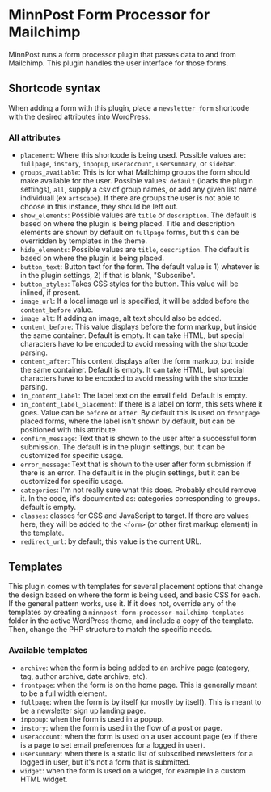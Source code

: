 # MinnPost Form Processor for Mailchimp
MinnPost runs a form processor plugin that passes data to and from Mailchimp. This plugin handles the user interface for those forms.

## Shortcode syntax

When adding a form with this plugin, place a `newsletter_form` shortcode with the desired attributes into WordPress.

### All attributes

- `placement`: Where this shortcode is being used. Possible values are: `fullpage`, `instory`, `inpopup`, `useraccount`, `usersummary`, or `sidebar`.
- `groups_available`: This is for what Mailchimp groups the form should make available for the user. Possible values: `default` (loads the plugin settings), `all`, supply a csv of group names, or add any given list name individuall (ex `artscape`). If there are groups the user is not able to choose in this instance, they should be left out.
- `show_elements`: Possible values are `title` or `description`. The default is based on where the plugin is being placed. Title and description elements are shown by default on `fullpage` forms, but this can be overridden by templates in the theme.
- `hide_elements`: Possible values are `title`, `description`. The default is based on where the plugin is being placed.
- `button_text`: Button text for the form. The default value is 1) whatever is in the plugin settings, 2) if that is blank, "Subscribe".
- `button_styles`: Takes CSS styles for the button. This value will be inlined, if present.
- `image_url`: If a local image url is specified, it will be added before the `content_before` value.
- `image_alt`: If adding an image, alt text should also be added.
- `content_before`: This value displays before the form markup, but inside the same container. Default is empty. It can take HTML, but special characters have to be encoded to avoid messing with the shortcode parsing.
- `content_after`: This content displays after the form markup, but inside the same container. Default is empty. It can take HTML, but special characters have to be encoded to avoid messing with the shortcode parsing.
- `in_content_label`: The label text on the email field. Default is empty.
- `in_content_label_placement`: If there is a label on form, this sets where it goes. Value can be `before` or `after`. By default this is used on `frontpage` placed forms, where the label isn't shown by default, but can be positioned with this attribute.
- `confirm_message`: Text that is shown to the user after a successful form submission. The default is in the plugin settings, but it can be customized for specific usage.
- `error_message`: Text that is shown to the user after form submission if there is an error. The default is in the plugin settings, but it can be customized for specific usage.
- `categories`: I'm not really sure what this does. Probably should remove it. In the code, it's documented as: categories corresponding to groups. default is empty.
- `classes`: classes for CSS and JavaScript to target. If there are values here, they will be added to the `<form>` (or other first markup element) in the template.
- `redirect_url`: by default, this value is the current URL.

## Templates

This plugin comes with templates for several placement options that change the design based on where the form is being used, and basic CSS for each. If the general pattern works, use it. If it does not, override any of the templates by creating a `minnpost-form-processor-mailchimp-templates` folder in the active WordPress theme, and include a copy of the template. Then, change the PHP structure to match the specific needs.

### Available templates

- `archive`: when the form is being added to an archive page (category, tag, author archive, date archive, etc).
- `frontpage`: when the form is on the home page. This is generally meant to be a full width element.
- `fullpage`: when the form is by itself (or mostly by itself). This is meant to be a newsletter sign up landing page.
- `inpopup`: when the form is used in a popup.
- `instory`: when the form is used in the flow of a post or page.
- `useraccount`: when the form is used on a user account page (ex if there is a page to set email preferences for a logged in user).
- `usersummary`: when there is a static list of subscribed newsletters for a logged in user, but it's not a form that is submitted.
- `widget`: when the form is used on a widget, for example in a custom HTML widget.
